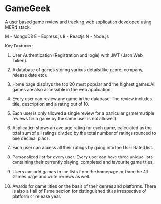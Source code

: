 # GameGeek
A user based game review and tracking web application developed using MERN stack.

M - MongoDB
E - Express.js
R - Reactjs
N - Node.js

Key Features :

1. User Authentication (Registration and login) with JWT (Json Web Token).

2. A database of games storing various details(like genre, company, release date etc).

3. Home page displays the top 20 most popular and the highest games.All games are
also accessible in the web application.

4. Every user can review any game in the database. The review includes title, description
and a rating out of 10.

5. Each user is only allowed a single review for a particular game(multiple reviews for a
game by the same user is not allowed).

6. Application shows an average rating for each game, calculated as the total sum of all
ratings divided by the total number of ratings rounded to one decimal place.

7. Each user can access all their ratings by going into the User Rated list.

8. Personalized list for every user. Every user can have three unique lists containing their
currently playing, completed and favourite game titles.

9. Users can add games to the lists from the homepage or from the All Games page and
write reviews as well.

10. Awards for game titles on the basis of their genres and platforms. There is also a Hall
of Fame section for distinguished titles irrespective of platform or release year.
